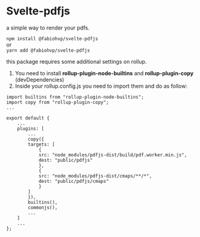 # Svelte-pdfjs

a simple way to render your pdfs.

`npm install @fabiohvp/svelte-pdfjs`  
or  
`yarn add @fabiohvp/svelte-pdfjs`

this package requires some additional settings on rollup.

1. You need to install **rollup-plugin-node-builtins** and **rollup-plugin-copy** (devDependencies)
2. Inside your rollup.config.js you need to import them and do as follow:

```
import builtins from "rollup-plugin-node-builtins";
import copy from "rollup-plugin-copy";
...

export default {
	...
	plugins: [
		...
		copy({
		targets: [
			{
			src: "node_modules/pdfjs-dist/build/pdf.worker.min.js",
			dest: "public/pdfjs"
			},
			{
			src: "node_modules/pdfjs-dist/cmaps/**/*",
			dest: "public/pdfjs/cmaps"
			}
		]
		}),
    	builtins(),
		commonjs(),
		...
	]
	...
};
```
